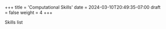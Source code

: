 +++
title = 'Computational Skills'
date = 2024-03-10T20:49:35-07:00
draft = false
weight = 4
+++

Skills list
